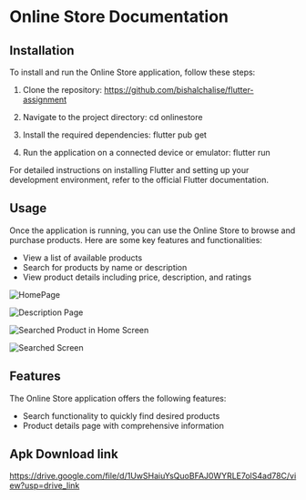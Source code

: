 # Online Store Documentation

## Installation

To install and run the Online Store application, follow these steps:

1. Clone the repository:
   https://github.com/bishalchalise/flutter-assignment

2. Navigate to the project directory:
   cd onlinestore

3. Install the required dependencies:
   flutter pub get

4. Run the application on a connected device or emulator:
   flutter run

For detailed instructions on installing Flutter and setting up your development environment, refer to the official Flutter documentation.

## Usage

Once the application is running, you can use the Online Store to browse and purchase products. Here are some key features and functionalities:

- View a list of available products
- Search for products by name or description
- View product details including price, description, and ratings

![HomePage](https://drive.google.com/file/d/1-p_bOYGq9Ww8WJa58WWToos-mwQISJu1/view?usp=drive_link)

![Description Page](https://drive.google.com/file/d/1oX9kaikhxsfk5rVZiP7WP70OucSy0C3Y/view?usp=drive_link)

![Searched Product in Home Screen](https://drive.google.com/file/d/13lci_79VWzc1TC6TZjgYxDcXHT4ryMu-/view?usp=drive_link)

![Searched Screen](https://drive.google.com/file/d/1POuWFg2RK66zx5weYSylOEvITTR0Nzxm/view?usp=drive_link)

## Features

The Online Store application offers the following features:

- Search functionality to quickly find desired products
- Product details page with comprehensive information

## Apk Download link

https://drive.google.com/file/d/1UwSHaiuYsQuoBFAJ0WYRLE7olS4ad78C/view?usp=drive_link
